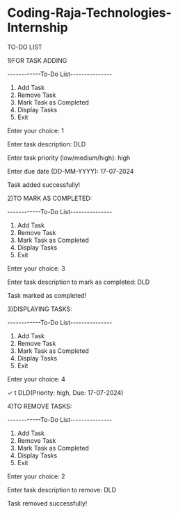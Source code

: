 # Coding-Raja-Technologies-Internship
TO-DO LIST                                                    

1)FOR TASK ADDING

------------To-Do List---------------
1. Add Task
2. Remove Task
3. Mark Task as Completed
4. Display Tasks
5. Exit
   
Enter your choice: 1

Enter task description: DLD

Enter task priority (low/medium/high): high

Enter due date (DD-MM-YYYY): 17-07-2024

Task added successfully!




2)TO MARK AS COMPLETED:

------------To-Do List---------------
1. Add Task
2. Remove Task
3. Mark Task as Completed
4. Display Tasks
5. Exit

Enter your choice: 3

Enter task description to mark as completed: DLD

Task marked as completed!




3)DISPLAYING TASKS:

------------To-Do List---------------
1. Add Task
2. Remove Task
3. Mark Task as Completed
4. Display Tasks
5. Exit
   
Enter your choice: 4

✓ t DLD(Priority: high, Due: 17-07-2024)




4)TO REMOVE TASKS:

------------To-Do List---------------
1. Add Task
2. Remove Task
3. Mark Task as Completed
4. Display Tasks
5. Exit
   
Enter your choice: 2

Enter task description to remove: DLD

Task removed successfully!
